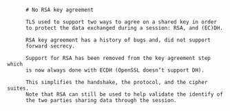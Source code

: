 



          # No RSA key agreement

          TLS used to support two ways to agree on a shared key in order 
          to protect the data exchanged during a session: RSA, and (EC)DH. 
          
          RSA key agreement has a history of bugs and, did not support 
          forward secrecy. 

          Support for RSA has been removed from the key agreement step which 
          is now always done with ECDH (OpenSSL doesn’t support DH). 

          This simplifies the handshake, the protocol, and the cipher suites. 
          Note that RSA can still be used to help validate the identify of 
          the two parties sharing data through the session.
